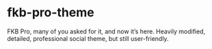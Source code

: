 # fkb-pro-theme
FKB Pro, many of you asked for it, and now it’s here. Heavily modified, detailed, professional social theme, but still user-friendly.
